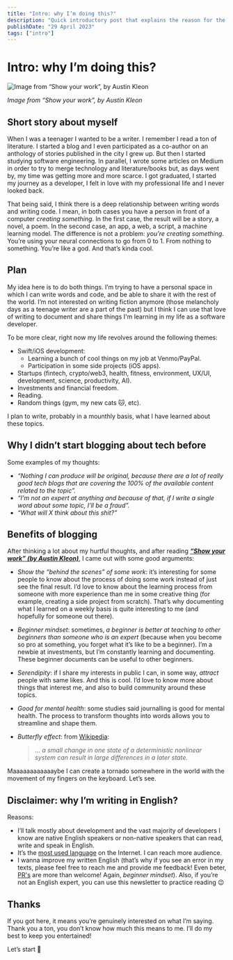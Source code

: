 ```yaml
---
title: "Intro: why I’m doing this?"
description: "Quick introductory post that explains the reason for the blog's existance"
publishDate: "29 April 2023"
tags: ["intro"]
---
```


# Intro: why I’m doing this?

![Image from “Show your work”, by Austin Kleon](https://file.notion.so/f/s/8075d49d-353c-4409-a57e-e095c2fa6601/showyourworkkleon2.webp?id=232f38cb-2b1b-4f6c-b8e6-1daa83640aae&table=block&spaceId=8c66025b-e313-472c-aef1-abf0dd9093d7&expirationTimestamp=1682896316569&signature=CaAjcp9JTMhM-TPTY2lHB9SADEh2_agRxXQhdHeyFMs&downloadName=showyourworkkleon2.webp)

_Image from “Show your work”, by Austin Kleon_

## Short story about myself

When I was a teenager I wanted to be a writer. I remember I read a ton of literature. I started a blog and I even participated as a co-author on an anthology of stories published in the city I grew up. But then I started studying software engineering. In parallel, I wrote some articles on Medium in order to try to merge technology and literature/books but, as days went by, my time was getting more and more scarce. I got graduated, I started my journey as a developer, I felt in love with my professional life and I never looked back.

That being said, I think there is a deep relationship between writing words and writing code. I mean, in both cases you have a person in front of a computer *creating something*. In the first case, the result will be a story, a novel, a poem. In the second case, an app, a web, a script, a machine learning model. The difference is not a problem: *you’re creating something*. You’re using your neural connections to go from 0 to 1. From nothing to something. You’re like a god. And that’s kinda cool.

## Plan

My idea here is to do both things. I’m trying to have a personal space in which I can write words and code, and be able to share it with the rest of the world. I’m not interested on writing fiction anymore (those melancholy days as a teenage writer are a part of the past) but I think I can use that love of writing to document and share things I'm learning in my life as a software developer.

To be more clear, right now my life revolves around the following themes:

- Swift/iOS development:
    - Learning a bunch of cool things on my job at Venmo/PayPal.
    - Participation in some side projects (iOS apps).
- Startups (fintech, crypto/web3, health, fitness, environment, UX/UI, development, science, productivity, AI).
- Investments and financial freedom.
- Reading.
- Random things (gym, my new cats 🐱, etc).

I plan to write, probably in a mounthly basis, what I have learned about these topics.

## Why I didn’t start blogging about tech before

Some examples of my thoughts:

- *“Nothing I can produce will be original, because there are a lot of really good tech blogs that are covering the 100% of the available content related to the topic”.*
- *“I’m not an expert at anything and because of that, if I write a single word about some topic, I’ll be a fraud”.*
- *“What will X think about this shit?”*

## Benefits of blogging

After thinking a lot about my hurtful thoughts, and after reading ***[“Show your work” (by Austin Kleon)](https://www.amazon.com/Show-Your-Work-Austin-Kleon/dp/076117897X/ref=sr_1_1?adgrpid=81813460455&hvadid=585362806980&hvdev=c&hvlocphy=20021&hvnetw=g&hvqmt=b&hvrand=1418266176721006978&hvtargid=kwd-299513196398&hydadcr=22336_13333113&keywords=show+your+work&qid=1658310791&sr=8-1)***, I came out with some good arguments:

- *Show the “behind the scenes” of some work*: it’s interesting for some people to know about the process of doing some work instead of just see the final result. I’d love to know about the learning process from someone with more experience than me in some creative thing (for example, creating a side project from scratch). That’s why documenting what I learned on a weekly basis is quite interesting to me (and hopefully for someone out there).
- *Beginner mindset*: sometimes, _a beginner is better at teaching to other beginners than someone who is an expert_ (because when you become so pro at something, you forget what it’s like to be a beginner). I’m a newbie at investments, but I’m constantly learning and documenting. These beginner documents can be useful to other beginners.
- *Serendipity*: if I share my interests in public I can, in some way, *attract* people with same likes. And this is cool. I’d love to know more about things that interest me, and also to build community around these topics.
- *Good for mental health*: some studies said journalling is good for mental health. The process to transform thoughts into words allows you to streamline and shape them.
- *Butterfly effect*: from [Wikipedia](https://en.wikipedia.org/wiki/Butterfly_effect):
    
    > … *a small change in one state of a deterministic nonlinear system can result in large differences in a later state.*
    > 
    
Maaaaaaaaaaaaybe I can create a tornado somewhere in the world with the movement of my fingers on the keyboard. Let’s see.
    

## Disclaimer: why I’m writing in English?

Reasons:

- I’ll talk mostly about development and the vast majority of developers I know are native English speakers or non-native speakers that can read, write and speak in English.
- It’s the [most used language](https://en.wikipedia.org/wiki/Languages_used_on_the_Internet) on the Internet. I can reach more audience.
- I wanna improve my written English (that’s why if you see an error in my texts, please feel free to reach me and provide me feedback! Even beter, [PR's](https://github.com/gentilijuanmanuel/gentilijuanmanuel.github.io/pulls) are more than welcome! Again, *beginner mindset*). Also, if you’re not an English expert, you can use this newsletter to practice reading 😉

## Thanks

If you got here, it means you’re genuinely interested on what I’m saying. Thank you a ton, you don’t know how much this means to me. I’ll do my best to keep you entertained!

Let’s start 🚀